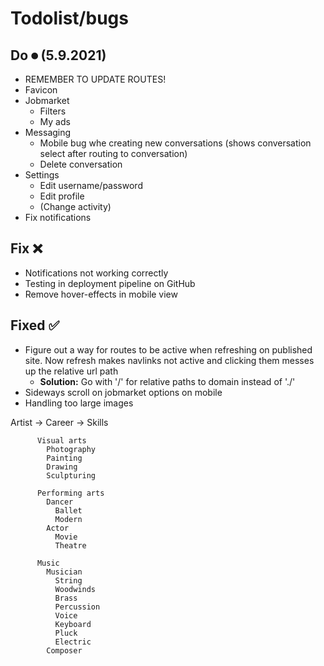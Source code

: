 # Todolist/bugs

## Do ⏺ (5.9.2021)
- REMEMBER TO UPDATE ROUTES!
- Favicon
- Jobmarket
  - Filters
  - My ads
- Messaging
  - Mobile bug whe creating new conversations (shows conversation select after routing to conversation)
  - Delete conversation
- Settings
  - Edit username/password
  - Edit profile
  - (Change activity)
- Fix notifications

## Fix ❌
- Notifications not working correctly
- Testing in deployment pipeline on GitHub
- Remove hover-effects in mobile view

## Fixed ✅
- Figure out a way for routes to be active when refreshing on published site. Now refresh makes navlinks not active and clicking them messes up the relative url path
  - **Solution:** Go with '/' for relative paths to domain instead of './'
- Sideways scroll on jobmarket options on mobile
- Handling too large images


Artist -> Career -> Skills

          Visual arts
            Photography
            Painting
            Drawing
            Sculpturing

          Performing arts
            Dancer
              Ballet
              Modern
            Actor
              Movie
              Theatre
          
          Music
            Musician
              String
              Woodwinds
              Brass
              Percussion
              Voice
              Keyboard
              Pluck
              Electric
            Composer